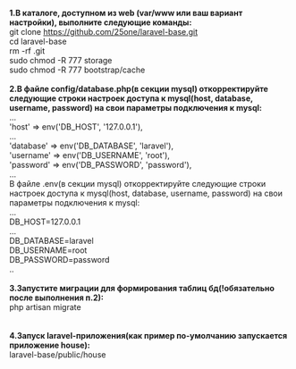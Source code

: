<b>1.В каталоге, доступном из web (var/www или ваш вариант настройки), выполните следующие команды:</b>
<br>git clone https://github.com/25one/laravel-base.git 
<br>cd laravel-base
<br>rm -rf .git
<br>sudo chmod -R 777 storage
<br>sudo chmod -R 777 bootstrap/cache
<br><br>
<b>2.В файле config/database.php(в секции mysql) откорректируйте следующие строки настроек доступа к mysql(host, database, username, password) на свои параметры подключения к mysql:</b>
    <br>...
    <br>'host' => env('DB_HOST', '127.0.0.1'),
    <br>...
    <br>'database' => env('DB_DATABASE', 'laravel'),
    <br>'username' => env('DB_USERNAME', 'root'),
    <br>'password' => env('DB_PASSWORD', 'password'),
    <br>...
<br>В файле .env(в секции mysql) откорректируйте следующие строки настроек доступа к mysql(host, database, username, password) на свои параметры подключения к mysql:</b>
    <br>...
    <br>DB_HOST=127.0.0.1
    <br>...
    <br>DB_DATABASE=laravel
    <br>DB_USERNAME=root
    <br>DB_PASSWORD=password
    <br>..
<br><br>
<b>3.Запустите миграции для формирования таблиц бд(!обязательно после выполнения п.2):</b> 
<br>php artisan migrate    
<br><br>
<b>4.Запуск laravel-приложения(как пример по-умолчанию запускается приложение house):</b>
<br>laravel-base/public/house 
